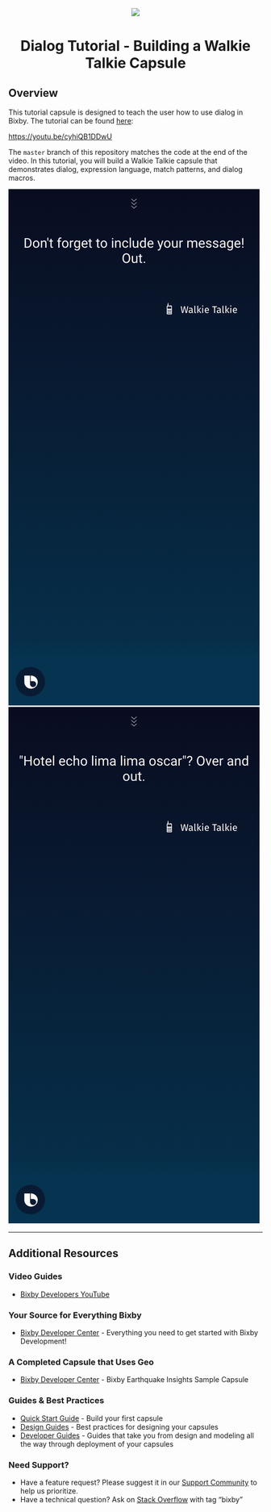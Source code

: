 <p align="Center">
  <img src="https://bixbydevelopers.com/dev/docs-assets/resources/dev-guide/bixby_logo_github-11221940070278028369.png">
  <br/>
  <h1 align="Center">Dialog Tutorial - Building a Walkie Talkie Capsule</h1>
</p>

## Overview

This tutorial capsule is designed to teach the user how to use dialog in Bixby. The tutorial can be found [here](https://youtu.be/cyhiQB1DDwU):

https://youtu.be/cyhiQB1DDwU

The `master` branch of this repository matches the code at the end of the video. In this tutorial, you will build a Walkie Talkie capsule that demonstrates dialog, expression language, match patterns, and dialog macros.

![Screenshot-market](/assets/readme/walkie-talkie-1.png)
![Screenshot-statue](/assets/readme/walkie-talkie-2.png)

---

## Additional Resources

### Video Guides

- [Bixby Developers YouTube](https://www.youtube.com/bixbydevelopers)

### Your Source for Everything Bixby

- [Bixby Developer Center](http://bixbydevelopers.com) - Everything you need to get started with Bixby Development!

### A Completed Capsule that Uses Geo

- [Bixby Developer Center](https://github.com/bixbydevelopers/capsule-sample-earthquake-insights) - Bixby Earthquake Insights Sample Capsule

### Guides & Best Practices

- [Quick Start Guide](https://bixbydevelopers.com/dev/docs/get-started/quick-start) - Build your first capsule
- [Design Guides](https://bixbydevelopers.com/dev/docs/dev-guide/design-guides) - Best practices for designing your capsules
- [Developer Guides](https://bixbydevelopers.com/dev/docs/dev-guide/developers) - Guides that take you from design and modeling all the way through deployment of your capsules

### Need Support?

- Have a feature request? Please suggest it in our [Support Community](https://support.bixbydevelopers.com/hc/en-us/community/topics/360000183273-Feature-Requests) to help us prioritize.
- Have a technical question? Ask on [Stack Overflow](https://stackoverflow.com/questions/tagged/bixby) with tag “bixby”
